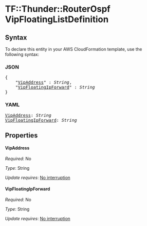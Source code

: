 # TF::Thunder::RouterOspf VipFloatingListDefinition

## Syntax

To declare this entity in your AWS CloudFormation template, use the following syntax:

### JSON

<pre>
{
    "<a href="#vipaddress" title="VipAddress">VipAddress</a>" : <i>String</i>,
    "<a href="#vipfloatingipforward" title="VipFloatingIpForward">VipFloatingIpForward</a>" : <i>String</i>
}
</pre>

### YAML

<pre>
<a href="#vipaddress" title="VipAddress">VipAddress</a>: <i>String</i>
<a href="#vipfloatingipforward" title="VipFloatingIpForward">VipFloatingIpForward</a>: <i>String</i>
</pre>

## Properties

#### VipAddress

_Required_: No

_Type_: String

_Update requires_: [No interruption](https://docs.aws.amazon.com/AWSCloudFormation/latest/UserGuide/using-cfn-updating-stacks-update-behaviors.html#update-no-interrupt)

#### VipFloatingIpForward

_Required_: No

_Type_: String

_Update requires_: [No interruption](https://docs.aws.amazon.com/AWSCloudFormation/latest/UserGuide/using-cfn-updating-stacks-update-behaviors.html#update-no-interrupt)

